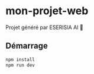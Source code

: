 # mon-projet-web

Projet généré par ESERISIA AI 🤖

## Démarrage

```bash
npm install
npm run dev
```
